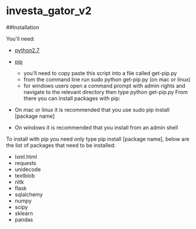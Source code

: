 # investa_gator_v2

##Installation

You'll need:
* [python2.7](https://www.python.org/downloads/)
* [pip](https://bootstrap.pypa.io/get-pip.py)
  * you'll need to copy paste this script into a file called get-pip.py
  * from the command line run sudo python get-pip.py (on mac or linux) 
  * for windows users open a command prompt with admin rights and navigate to the relevant directory then type python get-pip.py
From there you can install packages with pip:

* On mac or linux it is recommended that you use sudo pip install [package name]
* On windows it is recommended that you install from an admin shell

To install with pip you need only type pip install [package name], below are the list of packages that need to be installed:
* lxml.html
* requests
* unidecode
* textblob
* nltk
* flask
* sqlalchemy
* numpy
* scipy
* sklearn
* pandas

